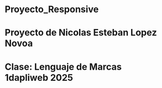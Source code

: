 # Proyecto_Responsive
# Proyecto de Nicolas Esteban Lopez Novoa
# Clase: Lenguaje de Marcas 1dapliweb 2025